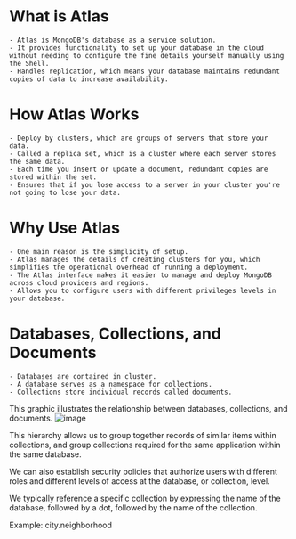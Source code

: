 # What is Atlas 
    - Atlas is MongoDB's database as a service solution.
    - It provides functionality to set up your database in the cloud without needing to configure the fine details yourself manually using the Shell.
    - Handles replication, which means your database maintains redundant copies of data to increase availability.

# How Atlas Works

    - Deploy by clusters, which are groups of servers that store your data.
    - Called a replica set, which is a cluster where each server stores the same data.
    - Each time you insert or update a document, redundant copies are stored within the set.
    - Ensures that if you lose access to a server in your cluster you're not going to lose your data.
		
# Why Use Atlas

    - One main reason is the simplicity of setup. 
    - Atlas manages the details of creating clusters for you, which simplifies the operational overhead of running a deployment. 
    - The Atlas interface makes it easier to manage and deploy MongoDB across cloud providers and regions. 
    - Allows you to configure users with different privileges levels in your database.
		
# Databases, Collections, and Documents

    - Databases are contained in cluster. 
    - A database serves as a namespace for collections.
    - Collections store individual records called documents.

This graphic illustrates the relationship between databases, collections, and documents.
![image]()

This hierarchy allows us to group together records of similar items within collections, and group collections required for the same application within the same database.

We can also establish security policies that authorize users with different roles and different levels of access at the database, or collection, level.

We typically reference a specific collection by expressing the name of the database, followed by a dot, followed by the name of the collection.

Example: city.neighborhood